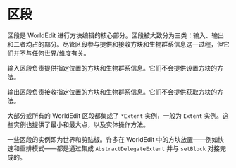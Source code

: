 # 区段

区段是 WorldEdit 进行方块编辑的核心部分。区段被大致分为三类：输入、输出和二者均占的部分。尽管区段参与提供和接收方块和生物群系信息这一过程，但它们并不与任何世界/维度有关。

输入区段负责提供指定位置的方块和生物群系信息。它们不会提供设置方块的方法。

输出区段负责接收指定位置的方块和生物群系信息。它们不会提供获取方块的方法。

大部分或所有的 WorldEdit 区段都集成了 `*Extent` 实例，一般为 `Extent` 实例。这些实例也提供了最小和最大点，以及实体操作方法。

一些区段的实例即为世界和剪贴板。许多在 WorldEdit 中的方块放置——例如快速和重排模式——都是通过集成 `AbstractDelegateExtent` 并与 `setBlock` 对接完成的。